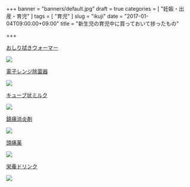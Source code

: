 +++
banner = "banners/default.jpg"
draft = true
categories = [
  "妊娠・出産・育児"
]
tags = [
  "育児"
]
slug = "ikuji"
date = "2017-01-04T09:00:00+09:00"
title = "新生児の育児中に買っておいて捗ったもの"

+++

[おしり拭きウォーマー](http://amzn.to/2iWAZEk)

<a href="https://www.amazon.co.jp/%E3%82%B3%E3%83%B3%E3%83%93-Combi-%E3%81%8A%E3%81%97%E3%82%8A%E6%8B%AD%E3%81%8D%E3%81%82%E3%81%9F%E3%81%9F%E3%82%81%E5%99%A8-%E3%82%AF%E3%82%A4%E3%83%83%E3%82%AF%E3%82%A6%E3%82%A9%E3%83%BC%E3%83%9E%E3%83%BC-%E4%B8%8A%E3%81%8B%E3%82%89%E6%B8%A9%E3%82%81%E3%82%8B%E3%83%88%E3%83%83%E3%83%97%E3%82%A6%E3%82%A9%E3%83%BC%E3%83%9E%E3%83%BC%E3%82%B7%E3%82%B9%E3%83%86%E3%83%A0/dp/B000LF859C/ref=as_li_ss_il?ie=UTF8&linkCode=li3&tag=yewton-22&linkId=346e9993f5bad84b3189d00e5cb9c3a1" target="_blank"><img border="0" src="//ws-fe.amazon-adsystem.com/widgets/q?_encoding=UTF8&ASIN=B000LF859C&Format=_SL250_&ID=AsinImage&MarketPlace=JP&ServiceVersion=20070822&WS=1&tag=yewton-22" ></a><img src="https://ir-jp.amazon-adsystem.com/e/ir?t=yewton-22&l=li3&o=9&a=B000LF859C" width="1" height="1" border="0" alt="" style="border:none !important; margin:0px !important;" />

[電子レンジ除菌器](http://amzn.to/2iqyXzT)

<a href="https://www.amazon.co.jp/%E3%80%90%E6%97%A5%E6%9C%AC%E8%A3%BD%E3%80%91%E3%82%B3%E3%83%B3%E3%83%93-%E9%9B%BB%E5%AD%90%E3%83%AC%E3%83%B3%E3%82%B8%E9%99%A4%E8%8F%8C-%E4%BF%9D%E7%AE%A1%E3%82%B1%E3%83%BC%E3%82%B9-%E9%99%A4%E8%8F%8C%E3%81%98%E3%82%87~%E3%81%9A%CE%B1-%E3%83%90%E3%83%8B%E3%83%A9/dp/B00D2IAEVW/ref=as_li_ss_il?ie=UTF8&linkCode=li3&tag=yewton-22&linkId=3fa6b68eb6d644bede549b8b8177844d" target="_blank"><img border="0" src="//ws-fe.amazon-adsystem.com/widgets/q?_encoding=UTF8&ASIN=B00D2IAEVW&Format=_SL250_&ID=AsinImage&MarketPlace=JP&ServiceVersion=20070822&WS=1&tag=yewton-22" ></a><img src="https://ir-jp.amazon-adsystem.com/e/ir?t=yewton-22&l=li3&o=9&a=B00D2IAEVW" width="1" height="1" border="0" alt="" style="border:none !important; margin:0px !important;" />

[キューブ状ミルク](http://amzn.to/2jlfUqs)

<a href="https://www.amazon.co.jp/%E6%98%8E%E6%B2%BB-%E3%81%BB%E3%81%BB%E3%81%88%E3%81%BF-%E3%82%89%E3%81%8F%E3%82%89%E3%81%8F%E3%82%AD%E3%83%A5%E3%83%BC%E3%83%96-27g%C3%9748%E8%A2%8B%E5%85%A5%E3%82%8A-%E6%99%AF%E5%93%81%E4%BB%98%E3%81%8D/dp/B012SG0VLG/ref=as_li_ss_il?ie=UTF8&linkCode=li3&tag=yewton-22&linkId=344c1f3d7d886b0591f0ba94732fc094" target="_blank"><img border="0" src="//ws-fe.amazon-adsystem.com/widgets/q?_encoding=UTF8&ASIN=B012SG0VLG&Format=_SL250_&ID=AsinImage&MarketPlace=JP&ServiceVersion=20070822&WS=1&tag=yewton-22" ></a><img src="https://ir-jp.amazon-adsystem.com/e/ir?t=yewton-22&l=li3&o=9&a=B012SG0VLG" width="1" height="1" border="0" alt="" style="border:none !important; margin:0px !important;" />

[鎮痛消炎剤](http://amzn.to/2iWDeHu)

<a href="https://www.amazon.co.jp/dp/B0010Y256C/ref=as_li_ss_il?&adid=0S0SZB04AEFKEKQQWDF9&&linkCode=li3&tag=yewton-22&linkId=cf40a820e9bdc4af0c2a61cb0b662996" target="_blank"><img border="0" src="//ws-fe.amazon-adsystem.com/widgets/q?_encoding=UTF8&ASIN=B0010Y256C&Format=_SL250_&ID=AsinImage&MarketPlace=JP&ServiceVersion=20070822&WS=1&tag=yewton-22" ></a><img src="https://ir-jp.amazon-adsystem.com/e/ir?t=yewton-22&l=li3&o=9&a=B0010Y256C" width="1" height="1" border="0" alt="" style="border:none !important; margin:0px !important;" />

[頭痛薬](http://amzn.to/2jxYTXp)

<a href="https://www.amazon.co.jp/%E3%82%A4%E3%83%96-EVE-%E3%80%90%E6%8C%87%E5%AE%9A%E7%AC%AC2%E9%A1%9E%E5%8C%BB%E8%96%AC%E5%93%81%E3%80%91%E3%82%A4%E3%83%96A%E9%8C%A0-60%E9%8C%A0-%E2%80%BB%E3%82%BB%E3%83%AB%E3%83%95%E3%83%A1%E3%83%87%E3%82%A3%E3%82%B1%E3%83%BC%E3%82%B7%E3%83%A7%E3%83%B3%E7%A8%8E%E5%88%B6%E5%AF%BE%E8%B1%A1%E5%95%86%E5%93%81/dp/B005UJ0W7W/ref=as_li_ss_il?ie=UTF8&linkCode=li3&tag=yewton-22&linkId=ff443cccddad6cd11b8dc6f0c3206cb3" target="_blank"><img border="0" src="//ws-fe.amazon-adsystem.com/widgets/q?_encoding=UTF8&ASIN=B005UJ0W7W&Format=_SL250_&ID=AsinImage&MarketPlace=JP&ServiceVersion=20070822&WS=1&tag=yewton-22" ></a><img src="https://ir-jp.amazon-adsystem.com/e/ir?t=yewton-22&l=li3&o=9&a=B005UJ0W7W" width="1" height="1" border="0" alt="" style="border:none !important; margin:0px !important;" />

[栄養ドリンク](http://amzn.to/2jlfIaU)

<a href="https://www.amazon.co.jp/%E3%82%A8%E3%82%B9%E3%82%AB%E3%83%83%E3%83%97-100ml-10-%E6%8C%87%E5%AE%9A%E5%8C%BB%E8%96%AC%E9%83%A8%E5%A4%96%E5%93%81/dp/B00E5V3UZC/ref=as_li_ss_il?s=hpc&ie=UTF8&qid=1484491267&sr=1-8&keywords=%E6%A0%84%E9%A4%8A%E3%83%89%E3%83%AA%E3%83%B3%E3%82%AF&th=1&linkCode=li3&tag=yewton-22&linkId=c9bf0acf0783e2c276650e852ab02fdd" target="_blank"><img border="0" src="//ws-fe.amazon-adsystem.com/widgets/q?_encoding=UTF8&ASIN=B00E5V3UZC&Format=_SL250_&ID=AsinImage&MarketPlace=JP&ServiceVersion=20070822&WS=1&tag=yewton-22" ></a><img src="https://ir-jp.amazon-adsystem.com/e/ir?t=yewton-22&l=li3&o=9&a=B00E5V3UZC" width="1" height="1" border="0" alt="" style="border:none !important; margin:0px !important;" />
